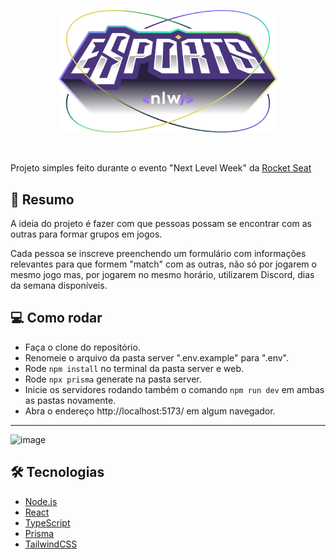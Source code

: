 <p align='center'>
  <img src="./web/src/assets/Logo.svg" alt="Logo" width="350px">
</p>

<br>

Projeto simples feito durante o evento "Next Level Week" da [Rocket Seat](https://www.rocketseat.com.br/)

## 📝 Resumo
A ideia do projeto é fazer com que pessoas possam se encontrar com as outras para formar grupos em jogos.
 
Cada pessoa se inscreve preenchendo um formulário com informações relevantes para que formem "match" com as outras, não só por jogarem o mesmo jogo mas, por jogarem no mesmo horário, utilizarem Discord, dias da semana disponíveis.

## 💻 Como rodar
* Faça o clone do repositório.
* Renomeie o arquivo da pasta server ".env.example" para ".env". 
* Rode ``npm install`` no terminal da pasta server e web.
* Rode ``npx prisma`` generate na pasta server.
* Inicie os servidores rodando também o comando ``npm run dev`` em ambas as pastas novamente.
* Abra o endereço http://localhost:5173/ em algum navegador.

***

![image](https://user-images.githubusercontent.com/71523376/212686915-95045689-b7d4-4141-a950-4fb2dbcf94c9.png)

## 🛠️ Tecnologias
- [Node.js](https://nodejs.org/en/)
- [React](https://pt-br.reactjs.org/)
- [TypeScript](https://www.typescriptlang.org/)
- [Prisma](https://www.prisma.io/)
- [TailwindCSS](https://tailwindcss.com/)


